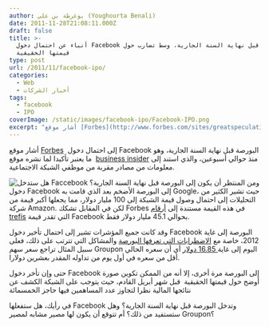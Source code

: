 ```yaml
---
author: يوغرطة بن علي (Youghourta Benali)
date: 2011-11-28T21:08:11.000Z
draft: false
title: >-
  أنباء عن احتمال دخول Facebook للبورصة قبل نهاية السنة الجارية، وسط تضارب حول
  قيمتها الحقيقية
type: post
url: /2011/11/facebook-ipo/
categories:
  - Web
  - أخبار الشركات
tags:
  - facebook
  - IPO
coverImage: /static/images/facebook-ipo/Facebook-IPO.png
excerpt: "أشار موقع [Forbes](http://www.forbes.com/sites/greatspeculations/2011/11/27/facebook-could-go-public-before-christmas-valuation-a-big-question/) \_إلى احتمال دخول Facebook البورصة قبل نهاية السنة الجارية، وهو ما يعتبر تأكيدا لما نشره موقع \_[business insider](http://www.com/facebook-employees-go-nuts-as-zuckerberg-tells-them-the-ipo-is-coming-2011-11?op=1) منذ حوالي أسبوعين، والذي استند إلى معلومات من مصادر مقربة من موظفي الشبكة الاجتماعية.\n\n![هل ستدخل Faccebook إلى البورصة قبل"
---
```

أشار موقع [Forbes](http://www.forbes.com/sites/greatspeculations/2011/11/27/facebook-could-go-public-before-christmas-valuation-a-big-question/)  إلى احتمال دخول Facebook البورصة قبل نهاية السنة الجارية، وهو ما يعتبر تأكيدا لما نشره موقع  [business insider](http://www.com/facebook-employees-go-nuts-as-zuckerberg-tells-them-the-ipo-is-coming-2011-11?op=1) منذ حوالي أسبوعين، والذي استند إلى معلومات من مصادر مقربة من موظفي الشبكة الاجتماعية.

![هل ستدخل Faccebook إلى البورصة قبل نهاية السنة الجارية؟](/static/images/facebook-ipo/Facebook-IPO.png) ومن المنتظر أن يكون دخول Facebook إلى البورصة الأضخم بعد الذي قامت به Google، حيث تشير الكثير من التحليلات إلى احتمال وصول قيمة الشبكة إلى 100 مليار دولار، مما يجعلها أكبر قيمة من شركة Amazon. لكن في المقابل تشكك Forbes في هذه القيمة مستندة إلى [أرقام trefis](http://www.trefis.com/company?hm=FBOOK.trefis) التي تقدر قيمة Facebook بحوالي 45.1 مليار دولار فقط.

وقد كانت جميع المؤشرات تشير إلى احتمال تأخير دخول Facebook البورصة إلى غاية 2012، خاصة مع [الاضطرابات التي تعرفها البورصة](../2011/08/nasdaq-takes-sharp-fall/) والمشاكل التي تترتب على ذلك، فعلى سبيل المثال تراجع سعر سهم Groupon اليوم إلى غاية[ 16.85 دولار](http://chicagoist.com/2011/11/28/groupon_stock_shows_signs_of_losing.php) أي أن سعره الحالي أقل من سعره في أول يوم من تداوله المقدر بعشرين دولارا.

حتى وإن تأخر دخول Facebook إلى البورصة مرة أخرى، إلا أنه من الممكن تكوين صورة أوضح حول قيمتها الحقيقية  قبل شهر أبريل القادم، حيث يتوجب على الشبكة الكشف عن نتائجها المالية نظرا لتجاوز عدد المساهمين فيها حاجز الخمسمائة

في رأيك، هل ستفعلها Facebook وتدخل البورصة قبل نهاية السنة الجارية؟ وهل ستستفيد من ذلك؟ أم تتوقع أن يكون لها مصير مشابه لمصير Groupon؟
